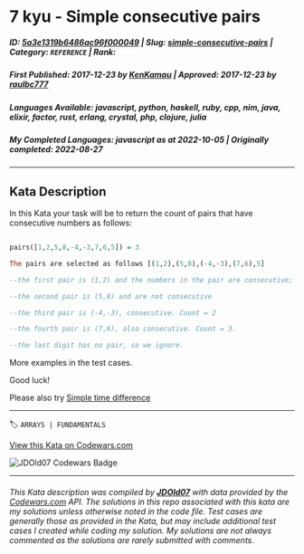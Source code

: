 # 7 kyu - Simple consecutive pairs

##### **ID**: [5a3e1319b6486ac96f000049](https://www.codewars.com/kata/5a3e1319b6486ac96f000049) | **Slug**: [simple-consecutive-pairs](https://www.codewars.com/kata/5a3e1319b6486ac96f000049) | **Category**: `REFERENCE` | **Rank**: <span style="color:white">7 kyu</span>

##### **First Published**: 2017-12-23 ***by*** [KenKamau](https://www.codewars.com/users/KenKamau) | **Approved**: 2017-12-23 ***by*** [raulbc777](https://www.codewars.com/users/raulbc777)

##### **Languages Available**: javascript, python, haskell, ruby, cpp, nim, java, elixir, factor, rust, erlang, crystal, php, clojure, julia

##### **My Completed Languages**: javascript ***as at*** 2022-10-05 | **Originally completed**: 2022-08-27

---

## Kata Description


In this Kata your task will be to return the count of pairs that have consecutive numbers as follows:

```Haskell

pairs([1,2,5,8,-4,-3,7,6,5]) = 3

The pairs are selected as follows [(1,2),(5,8),(-4,-3),(7,6),5]

--the first pair is (1,2) and the numbers in the pair are consecutive; Count = 1

--the second pair is (5,8) and are not consecutive

--the third pair is (-4,-3), consecutive. Count = 2

--the fourth pair is (7,6), also consecutive. Count = 3. 

--the last digit has no pair, so we ignore.

```



More examples in the test cases. 



Good luck!



Please also try [Simple time difference](https://www.codewars.com/kata/5b76a34ff71e5de9db0000f2)

---


🏷 `ARRAYS | FUNDAMENTALS`


[View this Kata on Codewars.com](https://www.codewars.com/kata/5a3e1319b6486ac96f000049)

![](https://www.codewars.com/users/jdold07/badges/large "JDOld07 Codewars Badge")

---

###### *This Kata description was compiled by [**JDOld07**](https://tpstech.dev) with data provided by the [Codewars.com](https://www.codewars.com) API.  The solutions in this repo associated with this kata are my solutions unless otherwise noted in the code file.  Test cases are generally those as provided in the Kata, but may include additional test cases I created while coding my solution.  My solutions are not always commented as the solutions are rarely submitted with comments.*
